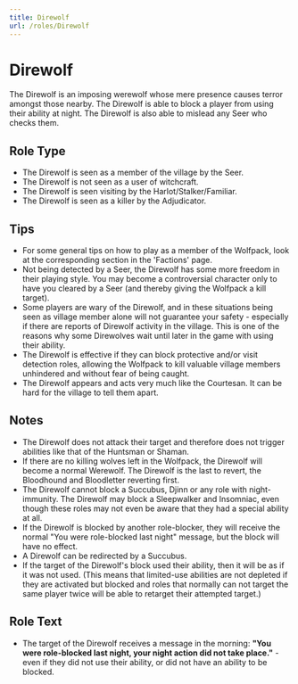 ```yaml
---
title: Direwolf
url: /roles/Direwolf
---
```


# Direwolf

The Direwolf is an imposing werewolf whose mere presence causes terror amongst those nearby. The Direwolf is able to block a player from using their ability at night. The Direwolf is also able to mislead any Seer who checks them.

## Role Type

- The Direwolf is seen as a member of the village by the Seer.
- The Direwolf is not seen as a user of witchcraft.
- The Direwolf is seen visiting by the Harlot/Stalker/Familiar.
- The Direwolf is seen as a killer by the Adjudicator.

## Tips

- For some general tips on how to play as a member of the Wolfpack, look at the corresponding section in the 'Factions' page.
- Not being detected by a Seer, the Direwolf has some more freedom in their playing style. You may become a controversial character only to have you cleared by a Seer (and thereby giving the Wolfpack a kill target).
- Some players are wary of the Direwolf, and in these situations being seen as village member alone will not guarantee your safety - especially if there are reports of Direwolf activity in the village. This is one of the reasons why some Direwolves wait until later in the game with using their ability.
- The Direwolf is effective if they can block protective and/or visit detection roles, allowing the Wolfpack to kill valuable village members unhindered and without fear of being caught.
- The Direwolf appears and acts very much like the Courtesan. It can be hard for the village to tell them apart.

## Notes

- The Direwolf does not attack their target and therefore does not trigger abilities like that of the Huntsman or Shaman.
- If there are no killing wolves left in the Wolfpack, the Direwolf will become a normal Werewolf. The Direwolf is the last to revert, the Bloodhound and Bloodletter reverting first.
- The Direwolf cannot block a Succubus, Djinn or any role with night-immunity. The Direwolf may block a Sleepwalker and Insomniac, even though these roles may not even be aware that they had a special ability at all.
- If the Direwolf is blocked by another role-blocker, they will receive the normal "You were role-blocked last night" message, but the block will have no effect.
- A Direwolf can be redirected by a Succubus.
- If the target of the Direwolf's block used their ability, then it will be as if it was not used. (This means that limited-use abilities are not depleted if they are activated but blocked and roles that normally can not target the same player twice will be able to retarget their attempted target.)

## Role Text

- The target of the Direwolf receives a message in the morning: **"You were role-blocked last night, your night action did not take place."** - even if they did not use their ability, or did not have an ability to be blocked.
